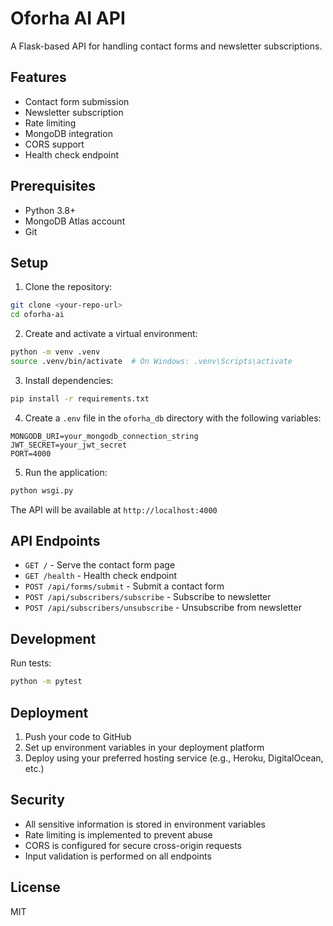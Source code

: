 # Oforha AI API

A Flask-based API for handling contact forms and newsletter subscriptions.

## Features

- Contact form submission
- Newsletter subscription
- Rate limiting
- MongoDB integration
- CORS support
- Health check endpoint

## Prerequisites

- Python 3.8+
- MongoDB Atlas account
- Git

## Setup

1. Clone the repository:
```bash
git clone <your-repo-url>
cd oforha-ai
```

2. Create and activate a virtual environment:
```bash
python -m venv .venv
source .venv/bin/activate  # On Windows: .venv\Scripts\activate
```

3. Install dependencies:
```bash
pip install -r requirements.txt
```

4. Create a `.env` file in the `oforha_db` directory with the following variables:
```
MONGODB_URI=your_mongodb_connection_string
JWT_SECRET=your_jwt_secret
PORT=4000
```

5. Run the application:
```bash
python wsgi.py
```

The API will be available at `http://localhost:4000`

## API Endpoints

- `GET /` - Serve the contact form page
- `GET /health` - Health check endpoint
- `POST /api/forms/submit` - Submit a contact form
- `POST /api/subscribers/subscribe` - Subscribe to newsletter
- `POST /api/subscribers/unsubscribe` - Unsubscribe from newsletter

## Development

Run tests:
```bash
python -m pytest
```

## Deployment

1. Push your code to GitHub
2. Set up environment variables in your deployment platform
3. Deploy using your preferred hosting service (e.g., Heroku, DigitalOcean, etc.)

## Security

- All sensitive information is stored in environment variables
- Rate limiting is implemented to prevent abuse
- CORS is configured for secure cross-origin requests
- Input validation is performed on all endpoints

## License

MIT